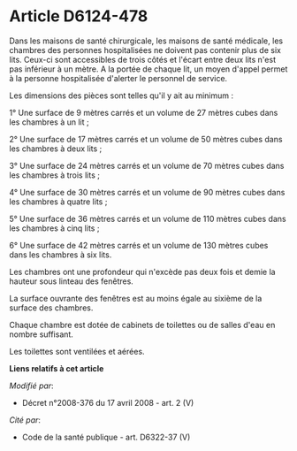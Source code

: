# Article D6124-478

Dans les maisons de santé chirurgicale, les maisons de santé médicale, les chambres des personnes hospitalisées ne doivent
pas contenir plus de six lits. Ceux-ci sont accessibles de trois côtés et l'écart entre deux lits n'est pas inférieur à un
mètre. A la portée de chaque lit, un moyen d'appel permet à la personne hospitalisée d'alerter le personnel de service.

Les dimensions des pièces sont telles qu'il y ait au minimum :

1° Une surface de 9 mètres carrés et un volume de 27 mètres cubes dans les chambres à un lit ;

2° Une surface de 17 mètres carrés et un volume de 50 mètres cubes dans les chambres à deux lits ;

3° Une surface de 24 mètres carrés et un volume de 70 mètres cubes dans les chambres à trois lits ;

4° Une surface de 30 mètres carrés et un volume de 90 mètres cubes dans les chambres à quatre lits ;

5° Une surface de 36 mètres carrés et un volume de 110 mètres cubes dans les chambres à cinq lits ;

6° Une surface de 42 mètres carrés et un volume de 130 mètres cubes dans les chambres à six lits.

Les chambres ont une profondeur qui n'excède pas deux fois et demie la hauteur sous linteau des fenêtres.

La surface ouvrante des fenêtres est au moins égale au sixième de la surface des chambres.

Chaque chambre est dotée de cabinets de toilettes ou de salles d'eau en nombre suffisant.

Les toilettes sont ventilées et aérées.

**Liens relatifs à cet article**

_Modifié par_:

  - Décret n°2008-376 du 17 avril 2008 - art. 2 (V)

_Cité par_:

  - Code de la santé publique - art. D6322-37 (V)
